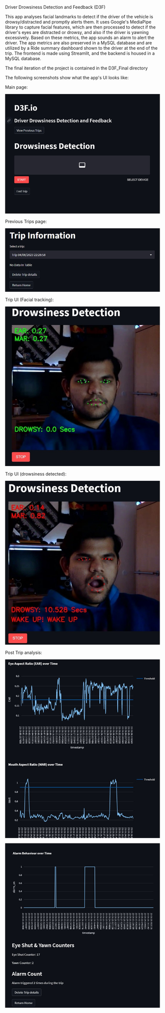 Driver Drowsiness Detection and Feedback (D3F)

This app analyses facial landmarks to detect if the driver of the vehicle is drowsy/distracted and promptly alerts them. It uses Google's MediaPipe library to capture facial features, which are then processed to detect if the driver's eyes are distracted or drowsy, and also if the driver is yawning excessively. Based on these metrics, the app sounds an alarm to alert the driver. The app metrics are also preserved in a MySQL database and are utilized by a Ride summary dashboard shown to the driver at the end of the trip. The frontend is made using Streamlit, and the backend is housed in a MySQL database. 

The final iteration of the project is contained in the D3F_Final directory

The following screenshots show what the app's UI looks like:

Main page:

![alt text](https://github.com/sreeman-reddy/D3F/blob/main/example1.jpg "main screen")

Previous Trips page:

![alt text](https://github.com/sreeman-reddy/D3F/blob/main/example2.jpg "trip info")

Trip UI (Facial tracking):

![alt text](https://github.com/sreeman-reddy/D3F/blob/main/example3.jpg "tripUI")

Trip UI (drowsiness detected):

![alt text](https://github.com/sreeman-reddy/D3F/blob/main/example4.jpg "tripUI drowsy")

Post Trip analysis:

![alt text](https://github.com/sreeman-reddy/D3F/blob/main/example5.jpg "post trip 1")

![alt text](https://github.com/sreeman-reddy/D3F/blob/main/example6.jpg "post trip 2")


